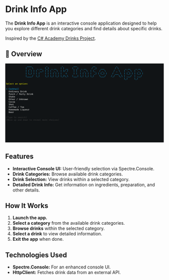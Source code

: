 # Drink Info App

The **Drink Info App** is an interactive console application
designed to help you explore different drink categories and find details about specific drinks.

Inspired by the [C# Academy Drinks Project](https://thecsharpacademy.com/project/15/drinks).

## 📸 Overview

![Main Menu](Overview.png)

## Features

- **Interactive Console UI:** User-friendly selection via Spectre.Console.
- **Drink Categories:** Browse available drink categories.
- **Drink Selection:** View drinks within a selected category.
- **Detailed Drink Info:** Get information on ingredients, preparation, and other details.

## How It Works

1. **Launch the app.**
2. **Select a category** from the available drink categories.
3. **Browse drinks** within the selected category.
4. **Select a drink** to view detailed information.
5. **Exit the app** when done.

## Technologies Used

- **Spectre.Console:** For an enhanced console UI.
- **HttpClient:** Fetches drink data from an external API.
